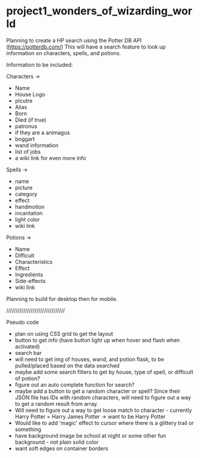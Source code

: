 # project1_wonders_of_wizarding_world

Planning to create a HP search using the Potter DB API (https://potterdb.com/)
This will have a search feature to look up information on characters, spells, and potions. 

Information to be included:

Characters ->
- Name
- House Logo
- picutre
- Alias
- Born
- Died (if true)
- patronus
- if they are a animagus
- boggart
- wand information
- list of jobs
- a wiki link for even more info

Spells ->
- name
- picture
- category
- effect
- handmotion
- incantation
- light color
- wiki link

Potions ->
- Name
- Difficult
- Characteristics
- Effect
- Ingredients
- Side-effects
- wiki link

Planning to build for desktop then for mobile.

///////////////////////////////

Pseudo code

- plan on using CSS grid to get the layout
- button to get info (have button light up when hover and flash when activated)
- search bar
- will need to get img of houses, wand, and potion flask, to be pulled/placed based on the data searched
- maybe add some search filters to get by house, type of spell, or difficult of potion?
- figure out an auto complete function for search?
- maybe add a button to get a random character or spell? Since their JSON file has IDs with random characters, will need to figure out a way to get a random result from array.
- Will need to figure out a way to get loose match to character - currently Harry Potter = Harry James Potter -> want to be Harry Potter
- Would like to add 'magic' effect to cursor where there is a glittery trail or something
- have background image be school at night or some other fun background - not plain solid color 
- want soft edges on container borders




